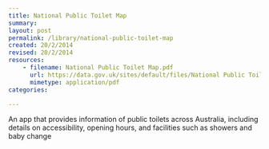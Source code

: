 ```yaml
---
title: National Public Toilet Map 
summary: 
layout: post
permalink: /library/national-public-toilet-map
created: 20/2/2014
revised: 20/2/2014
resources:
    - filename: National Public Toilet Map.pdf
      url: https://data.gov.uk/sites/default/files/National Public Toilet Map.pdf
      mimetype: application/pdf
categories:

---
```


<p>An app that provides information of public toilets across Australia, including details on accessibility, opening hours, and facilities such as showers and baby change </p>
